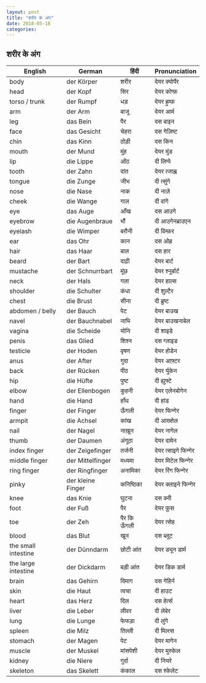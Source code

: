 ```yaml
---
layout: post
title: "शरीर के अंग"
date: 2018-05-18
categories:
---
```


## शरीर के अंग

| English             | German            | हिंदी       | Pronunciation   |
| ------------------- | ----------------- | ---------- | --------------- |
| body                | der Körper        | शरीर       | देयर क्योर्पेर      |
| head                | der Kopf          | सिर        | देयर कोप्फ़        |
| torso / trunk       | der Rumpf         | धड़         | देयर ह्रुम्फ़        |
| arm                 | der Arm           | बाजू        | देयर आर्म         |
| leg                 | das Bein          | पैर         | दस बाइन         |
| face                | das Gesicht       | चेहरा       | दस गेज़िष्ट        |
| chin                | das Kinn          | ठोड़ी       | दस किन          |
| mouth               | der Mund          | मुंह         | देयर मुंड          |
| lip                 | die Lippe         | ओंठ         | दी लिप्पे         |
| tooth               | der Zahn          | दांत        | देयर त्जाह्न       |
| tongue              | die Zunge         | जीभ        | दी त्सुंगे          |
| nose                | die Nase          | नाक        | दी नाज़े          |
| cheek               | die Wange         | गाल        | दी वांगे          |
| eye                 | das Auge          | आँख         | दस आउगे          |
| eyebrow             | die Augenbraue    | भौं         | दी आउगेनब्राउएन   |
| eyelash             | die Wimper        | बरौनी      | दी विम्फ़र        |
| ear                 | das Ohr           | कान        | दस ओह्र          |
| hair                | das Haar          | बाल        | दस हार          |
| beard               | der Bart          | दाढ़ी       | देयर बार्ट        |
| mustache            | der Schnurrbart   | मूंछ         | देयर श्नूर्बार्ट     |
| neck                | der Hals          | गला        | देयर हाल्स        |
| shoulder            | die Schulter      | कंधा        | दी शुल्टैर         |
| chest               | die Brust         | सीना       | दी ब्रुष्ट         |
| abdomen / belly     | der Bauch         | पेट         | देयर बाउख        |
| navel               | der Bauchnabel    | नाभि       | देयर बाउखनाबेल    |
| vagina              | die Scheide       | योनि       | दी शाइडे         |
| penis               | das Glied         | शिश्न       | दस ग्लाइड        |
| testicle            | der Hoden         | वृषण        | देयर होडेन        |
| anus                | der After         | गुदा        | देयर आफ़्टर        |
| back                | der Rücken        | पीठ        | देयर र्युकेन        |
| hip                 | die Hüfte         | पुष्ट        | दी ह्युफ्टे         |
| elbow               | der Ellenbogen    | कुहनी       | देयर एलेनबोगेन     |
| hand                | die Hand          | हाँथ        | दी हांड          |
| finger              | der Finger        | ऊँगली       | देयर फिन्गेर       |
| armpit              | die Achsel        | कांख        | दी आख्सेल         |
| nail                | der Nagel         | नाख़ून       | देयर नागेल        |
| thumb               | der Daumen        | अंगूठा       | देयर दामेन        |
| index finger        | der Zeigefinger   | तर्जनी      | देयर त्साइगे फिन्गेर |
| middle finger       | der Mittelfinger  | मध्यमा      | देयर मिटेल फिन्गेर  |
| ring finger         | der Ringfinger    | अनामिका    | देयर रिंग फिन्गेर   |
| pinky               | der kleine Finger | कनिष्ठिका   | देयर क्लाइने फिन्गेर |
| knee                | das Knie          | घुटना       | दस क्नी          |
| foot                | der Fuß           | पैर         | देयर फ़ुस          |
| toe                 | der Zeh           | पैर कि ऊँगली | देयर त्सेह         |
| blood               | das Blut          | खून         | दस ब्लूट          |
| the small intestine | der Dünndarm      | छोटी आंत    | देयर ड्यून डार्म    |
| the large intestine | der Dickdarm      | बड़ी आंत     | देयर डिक डार्म    |
| brain               | das Gehirn        | दिमाग      | दस गेहिर्न        |
| skin                | die Haut          | त्वचा       | दी हाउट         |
| heart               | das Herz          | दिल        | दस हेर्त्स         |
| liver               | die Leber         | लीवर       | दी लेबेर          |
| lung                | die Lunge         | फेफड़ा       | दी लुंगे           |
| spleen              | die Milz          | तिल्ली      | दी मिल्त्स        |
| stomach             | der Magen         | पेट         | देयर मागेन        |
| muscle              | der Muskel        | मांसपेशी     | देयर मुस्केल        |
| kidney              | die Niere         | गुर्दा       | दी नियरे         |
| skeleton            | das Skelett       | कंकाल       | दस श्केलेट         |